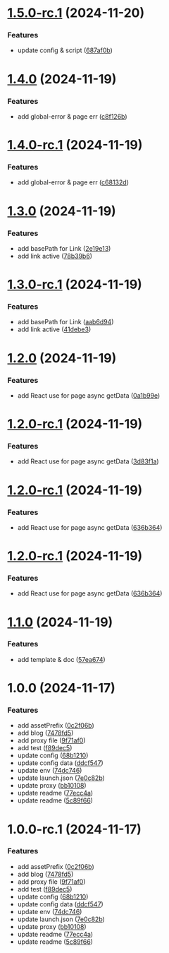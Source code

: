 # [1.5.0-rc.1](https://github.com/yanyunchangfeng/nextjs-template/compare/v1.4.0...v1.5.0-rc.1) (2024-11-20)

### Features

- update config & script ([687af0b](https://github.com/yanyunchangfeng/nextjs-template/commit/687af0b3f4b446704f80b27b12b2862a8467d732))

# [1.4.0](https://github.com/yanyunchangfeng/nextjs-template/compare/v1.3.0...v1.4.0) (2024-11-19)

### Features

- add global-error & page err ([c8f126b](https://github.com/yanyunchangfeng/nextjs-template/commit/c8f126b0092b7654666e068f66f22be3cdf61d3e))

# [1.4.0-rc.1](https://github.com/yanyunchangfeng/nextjs-template/compare/v1.3.0...v1.4.0-rc.1) (2024-11-19)

### Features

- add global-error & page err ([c68132d](https://github.com/yanyunchangfeng/nextjs-template/commit/c68132d908b94377db46a994b567863da8f51c7d))

# [1.3.0](https://github.com/yanyunchangfeng/nextjs-template/compare/v1.2.0...v1.3.0) (2024-11-19)

### Features

- add basePath for Link ([2e19e13](https://github.com/yanyunchangfeng/nextjs-template/commit/2e19e130d4177f2afe389610f7af62da18b89c7e))
- add link active ([78b39b6](https://github.com/yanyunchangfeng/nextjs-template/commit/78b39b638fed6e7c4d121cc9769dd7bad7bae3f2))

# [1.3.0-rc.1](https://github.com/yanyunchangfeng/nextjs-template/compare/v1.2.0...v1.3.0-rc.1) (2024-11-19)

### Features

- add basePath for Link ([aab6d94](https://github.com/yanyunchangfeng/nextjs-template/commit/aab6d9479a3b7da8f7e3f35064705144933337c0))
- add link active ([41debe3](https://github.com/yanyunchangfeng/nextjs-template/commit/41debe3d7976b6e40c310ed7928291519e5290cc))

# [1.2.0](https://github.com/yanyunchangfeng/nextjs-template/compare/v1.1.0...v1.2.0) (2024-11-19)

### Features

- add React use for page async getData ([0a1b99e](https://github.com/yanyunchangfeng/nextjs-template/commit/0a1b99ebe8b4b48032e78d1b75a6cad4abccd8a0))

# [1.2.0-rc.1](https://github.com/yanyunchangfeng/nextjs-template/compare/v1.1.0...v1.2.0-rc.1) (2024-11-19)

### Features

- add React use for page async getData ([3d83f1a](https://github.com/yanyunchangfeng/nextjs-template/commit/3d83f1af77245dc3a3c35789f4270aab39753cfb))

# [1.2.0-rc.1](https://github.com/yanyunchangfeng/nextjs-template/compare/v1.1.0...v1.2.0-rc.1) (2024-11-19)

### Features

- add React use for page async getData ([636b364](https://github.com/yanyunchangfeng/nextjs-template/commit/636b364949aed376121f6b68df568f7fa4e9352f))

# [1.2.0-rc.1](https://github.com/yanyunchangfeng/nextjs-template/compare/v1.1.0...v1.2.0-rc.1) (2024-11-19)

### Features

- add React use for page async getData ([636b364](https://github.com/yanyunchangfeng/nextjs-template/commit/636b364949aed376121f6b68df568f7fa4e9352f))

# [1.1.0](https://github.com/yanyunchangfeng/nextjs-template/compare/v1.0.0...v1.1.0) (2024-11-19)

### Features

- add template & doc ([57ea674](https://github.com/yanyunchangfeng/nextjs-template/commit/57ea674dfac902850cf06a50a4dba11c8d280a4f))

# 1.0.0 (2024-11-17)

### Features

- add assetPrefix ([0c2f06b](https://github.com/yanyunchangfeng/nextjs-template/commit/0c2f06be9d9bd2c4478f06d888da346c2af2e962))
- add blog ([7478fd5](https://github.com/yanyunchangfeng/nextjs-template/commit/7478fd527e3e762b3366a8fa083cf33df26f4c3e))
- add proxy file ([9f71af0](https://github.com/yanyunchangfeng/nextjs-template/commit/9f71af0e5fc27a9e2f50cb1583b85846af0e5c22))
- add test ([f89dec5](https://github.com/yanyunchangfeng/nextjs-template/commit/f89dec5f6ff014d61b753d940c700e86941d4b87))
- update config ([68b1210](https://github.com/yanyunchangfeng/nextjs-template/commit/68b1210a3b649576d8e86787ab66e354f87c190e))
- update config data ([ddcf547](https://github.com/yanyunchangfeng/nextjs-template/commit/ddcf547599c882b9f25ff8f5d261c4ce3206b7c2))
- update env ([74dc746](https://github.com/yanyunchangfeng/nextjs-template/commit/74dc7460b44999be8bae5d1da44134c88d49dbe2))
- update launch.json ([7e0c82b](https://github.com/yanyunchangfeng/nextjs-template/commit/7e0c82b12770f965024afdc887a6e739b3cbe68d))
- update proxy ([bb10108](https://github.com/yanyunchangfeng/nextjs-template/commit/bb10108e0718d963bf3e758eb6ec3293ab0f2dcb))
- update readme ([77ecc4a](https://github.com/yanyunchangfeng/nextjs-template/commit/77ecc4aa6e8624ae0bd491bf5cd2c8aa923554f8))
- update readme ([5c89f66](https://github.com/yanyunchangfeng/nextjs-template/commit/5c89f666c9aa86cd5060d17b5089b9903ba9a12c))

# 1.0.0-rc.1 (2024-11-17)

### Features

- add assetPrefix ([0c2f06b](https://github.com/yanyunchangfeng/nextjs-template/commit/0c2f06be9d9bd2c4478f06d888da346c2af2e962))
- add blog ([7478fd5](https://github.com/yanyunchangfeng/nextjs-template/commit/7478fd527e3e762b3366a8fa083cf33df26f4c3e))
- add proxy file ([9f71af0](https://github.com/yanyunchangfeng/nextjs-template/commit/9f71af0e5fc27a9e2f50cb1583b85846af0e5c22))
- add test ([f89dec5](https://github.com/yanyunchangfeng/nextjs-template/commit/f89dec5f6ff014d61b753d940c700e86941d4b87))
- update config ([68b1210](https://github.com/yanyunchangfeng/nextjs-template/commit/68b1210a3b649576d8e86787ab66e354f87c190e))
- update config data ([ddcf547](https://github.com/yanyunchangfeng/nextjs-template/commit/ddcf547599c882b9f25ff8f5d261c4ce3206b7c2))
- update env ([74dc746](https://github.com/yanyunchangfeng/nextjs-template/commit/74dc7460b44999be8bae5d1da44134c88d49dbe2))
- update launch.json ([7e0c82b](https://github.com/yanyunchangfeng/nextjs-template/commit/7e0c82b12770f965024afdc887a6e739b3cbe68d))
- update proxy ([bb10108](https://github.com/yanyunchangfeng/nextjs-template/commit/bb10108e0718d963bf3e758eb6ec3293ab0f2dcb))
- update readme ([77ecc4a](https://github.com/yanyunchangfeng/nextjs-template/commit/77ecc4aa6e8624ae0bd491bf5cd2c8aa923554f8))
- update readme ([5c89f66](https://github.com/yanyunchangfeng/nextjs-template/commit/5c89f666c9aa86cd5060d17b5089b9903ba9a12c))
